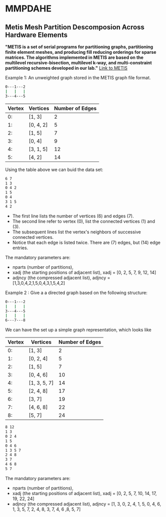 # MMPDAHE
## Metis Mesh Partition Descomposion Across Hardware Elements

**"METIS is a set of serial programs for partitioning graphs, partitioning finite element meshes, and producing fill reducing orderings for sparse matrices. The algorithms implemented in METIS are based on the multilevel recursive-bisection, multilevel k-way, and multi-constraint partitioning schemes developed in our lab."** [Link to METIS](http://glaros.dtc.umn.edu/gkhome/metis/metis/overview)

Example 1: An unweighted graph stored in the METIS graph file format.

```sh
0---1---2
|   |   |
3---4---5
```

| Vertex |  Vertices   | Number of Edges  |  
| ------ |   ------    |     ------       |
|  0:    |   [1, 3]    |      2           |
|  1:    |   [0, 4, 2] |      5           |
|  2:    |   [1, 5]    |      7           |
|  3:    |   [0, 4]    |      9           |
|  4:    |   [3, 1, 5] |      12          |
|  5:    |   [4, 2]    |      14          |  

Using the table above we can buid the data set: 
```sh
6 7
1 3
0 4 2
1 5
0 4
3 1 5
4 2
```
- The first line lists  the number of vertices (6) and edges (7).
- The second line refer to vertex (0), list the connected vertices (1) and (3).
- The subsequent lines list the vertex's neighbors of successive connected vertices.
- Notice that each edge is listed twice. There are (7) edges, but (14) edge entries.

The mandatory parameters are:
- nparts (number of partitions), 
- xadj (the starting positions of adjacent list), 
  xadj = [0, 2, 5, 7, 9, 12, 14]
- adjncy (the compressed adjacent list), 
  adjncy = [1,3,0,4,2,1,5,0,4,3,1,5,4,2]

Example 2 : Give a a directed graph based on the following structure:
```sh
0---1---2
|   |   |
3---4---5
|   |   |
6---7---8
```
We can have the set up a simple graph representation, which looks like

| Vertex |  Vertices   | Number of Edges  |  
| ------ |   ------    |     ------       |
  0:     | [1, 3]      |     2            |
| 1:     | [0, 2, 4]   |     5            |
| 2:     | [1, 5]      |     7            |
| 3:     | [0, 4, 6]   |     10           |
| 4:     | [1, 3, 5, 7]|     14           |
| 5:     | [2, 4, 8]   |     17           |
| 6:     | [3, 7]      |     19           |
| 7:     | [4, 6, 8]   |     22           |
| 8:     | [5, 7]      |     24           |

```sh
8 12
1 3
0 2 4
1 5
0 4 6
1 3 5 7
2 4 8
3 7
4 6 8
5 7
```
The mandatory parameters are:
- nparts (number of partitions), 
- xadj (the starting positions of adjacent list), 
  xadj = [0, 2, 5, 7, 10, 14, 17, 19, 22, 24]
- adjncy (the compressed adjacent list), 
  adjncy = [1, 3, 0, 2, 4, 1, 5, 0, 4, 6, 1, 3, 5, 7, 2, 4, 8, 3, 7, 4, 6 ,8, 5, 7]
